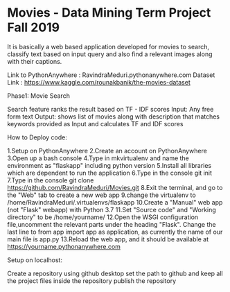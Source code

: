# Movies - Data Mining Term Project Fall 2019
 
 It is basically a web based application developed for movies to search, classify text based on input query and also find a relevant images along with their captions.
 
 Link to PythonAnywhere : RavindraMeduri.pythonanywhere.com
 Dataset Link : https://www.kaggle.com/rounakbanik/the-movies-dataset
 
 Phase1: Movie Search 

 Search feature ranks the result based on TF - IDF scores
 Input: Any free form text
 Output: shows list of movies along with description that matches keywords provided as Input and calculates TF and IDF scores
 
 How to Deploy code:
 
1.Setup on PythonAnywhere
2.Create an account on PythonAnywhere
3.Open up a bash console
4.Type in mkvirtualenv and name the environment as "flaskapp" including python version
5.Install all libraries which are dependent to run the application
6.Type in the console git init
7.Type in the console git clone https://github.com/RavindraMeduri/Movies.git
8.Exit the terminal, and go to the "Web" tab to create a new web app
9.change the virtualenv to /home/RavindraMeduri/.virtualenvs/flaskapp
10.Create a "Manual" web app (not "Flask" webapp) with Python 3.7
11.Set "Source code" and "Working directory" to be /home/yourname/
12.Open the WSGI configuration file,uncomment the relevant parts under the heading "Flask". Change the last line to from app import app as application, as currently the name of our main file is app.py
13.Reload the web app, and it should be available at https://yourname.pythonanywhere.com

Setup on localhost:

Create a repository using github desktop
set the path to github and keep all the project files inside the repository
publish the repository

